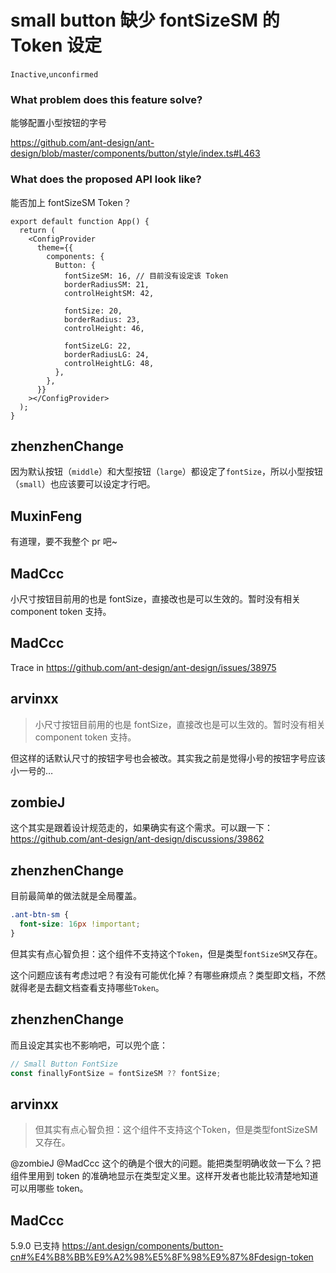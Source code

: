 # small button 缺少 fontSizeSM 的 Token 设定

`Inactive`,`unconfirmed`

### What problem does this feature solve?

能够配置小型按钮的字号

https://github.com/ant-design/ant-design/blob/master/components/button/style/index.ts#L463

### What does the proposed API look like?

能否加上 fontSizeSM Token？

```tsx
export default function App() {
  return (
    <ConfigProvider
      theme={{
        components: {
          Button: {
            fontSizeSM: 16, // 目前没有设定该 Token
            borderRadiusSM: 21,
            controlHeightSM: 42,

            fontSize: 20,
            borderRadius: 23,
            controlHeight: 46,

            fontSizeLG: 22,
            borderRadiusLG: 24,
            controlHeightLG: 48,
          },
        },
      }}
    ></ConfigProvider>
  );
}
```

<!-- generated by ant-design-issue-helper. DO NOT REMOVE -->

## zhenzhenChange

因为默认按钮（`middle`）和大型按钮（`large`）都设定了`fontSize`，所以小型按钮（`small`）也应该要可以设定才行吧。

## MuxinFeng

有道理，要不我整个 pr 吧~

## MadCcc

小尺寸按钮目前用的也是 fontSize，直接改也是可以生效的。暂时没有相关 component token 支持。

## MadCcc

Trace in https://github.com/ant-design/ant-design/issues/38975

## arvinxx

> 小尺寸按钮目前用的也是 fontSize，直接改也是可以生效的。暂时没有相关 component token 支持。

但这样的话默认尺寸的按钮字号也会被改。其实我之前是觉得小号的按钮字号应该小一号的…

## zombieJ

这个其实是跟着设计规范走的，如果确实有这个需求。可以跟一下：https://github.com/ant-design/ant-design/discussions/39862

## zhenzhenChange

目前最简单的做法就是全局覆盖。

```css
.ant-btn-sm {
  font-size: 16px !important;
}
```

但其实有点心智负担：这个组件不支持这个`Token`，但是类型`fontSizeSM`又存在。

这个问题应该有考虑过吧？有没有可能优化掉？有哪些麻烦点？类型即文档，不然就得老是去翻文档查看支持哪些`Token`。

## zhenzhenChange

而且设定其实也不影响吧，可以兜个底：

```ts
// Small Button FontSize
const finallyFontSize = fontSizeSM ?? fontSize;
```

## arvinxx

> 但其实有点心智负担：这个组件不支持这个Token，但是类型fontSizeSM又存在。

@zombieJ @MadCcc 这个的确是个很大的问题。能把类型明确收敛一下么？把组件里用到 token 的准确地显示在类型定义里。这样开发者也能比较清楚地知道可以用哪些 token。

## MadCcc

5.9.0 已支持
https://ant.design/components/button-cn#%E4%B8%BB%E9%A2%98%E5%8F%98%E9%87%8Fdesign-token
